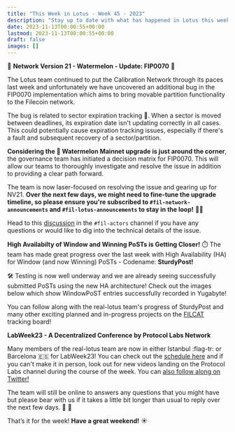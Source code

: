 ```yaml
---
title: "This Week in Lotus - Week 45 - 2023"
description: "Stay up to date with what has happened in Lotus this week"
date: 2023-11-13T00:00:55+00:00
lastmod: 2023-11-13T00:00:55+00:00
draft: false
images: []
---
```


:loudspeaker: **Network Version 21 - Watermelon - Update: FIP0070** :loudspeaker:

The Lotus team continued to put the Calibration Network through its paces last week and unfortunately we have uncovered an additional bug in the FIP0070 implementation which aims to bring movable partition functionality to the Filecoin network.

The bug is related to sector expiration tracking :date:. When a sector is moved between deadlines, its expiration date isn't updating correctly in all cases. This could potentially cause expiration tracking issues, especially if there's a fault and subsequent recovery of a sector/partition.

**Considering the :watermelon: Watermelon Mainnet upgrade is just around the corner**, the governance team has initiated a decision matrix for FIP0070. This will allow our teams to thoroughly investigate and resolve the issue in addition to providing a clear path forward.

The team is now laser-focused on resolving the issue and gearing up for NV21. **Over the next few days, we might need to fine-tune the upgrade timeline, so please ensure you're subscribed to `#fil-network-announcements` and `#fil-lotus-announcements` to stay in the loop!** :loudspeaker::eyes:

Head to this [discussion](https://filecoinproject.slack.com/archives/C015KQQLQQ1/p1699496711571029) in the `#fil-actors` channel if you have any questions or would like to dig into the technical details of the issue.

**High Availabilty of Window and Winning PoSTs is Getting Closer!** :stopwatch:
The team has made great progress over the last week with High Availability (HA) for Window (and now Winning) PoSTs - Codename: **SturdyPost!**

:hammer_and_wrench: Testing is now well underway and we are already seeing successfully submitted PoSTs using the new HA architecture! Check out the images below which show WindowPoST entries successfully recorded in Yugabyte!

You can follow along with the real-lotus team's progress of SturdyPost and many other exciting planned and in-progress projects on the [FILCAT](https://github.com/orgs/filecoin-project/projects/92/views/2?filterQuery=) tracking board!

**LabWeek23 - A Decentralized Conference by Protocol Labs Network**

Many members of the real-lotus team are now in either Istanbul :flag-tr: or Barcelona :es: for LabWeek23! You can check out the [schedule here](https://23.labweek.io/schedule/calendar) and if you can't make it in person, look out for new videos landing on the Protocol Labs channel during the course of the week. You can [also follow along on Twitter!](https://twitter.com/protocollabs)

The team will still be online to answers any questions that you might have but please bear with us if it takes a little bit longer than usual to reply over the next few days. :pray: :blue_heart:

That’s it for the week! **Have a great weekend!** :sunny: